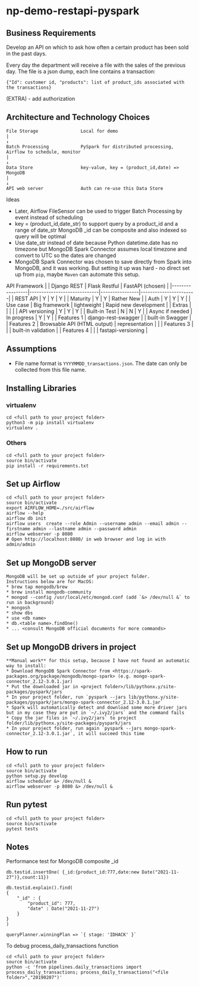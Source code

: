 # np-demo-restapi-pyspark

## Business Requirements

Develop an API on which to ask how often a certain product has been sold in the past days.

Every day the department will receive a file with the sales of the previous day. The file is a json dump, each line contains a transaction:

`{"Id": customer id, "products": list of product_ids associated with the transactions}`

(EXTRA) - add authorization

## Architecture and Technology Choices

```
File Storage                Local for demo
|
↓
Batch Processing            PySpark for distributed processing, Airflow to schedule, monitor 
|
↓
Data Store                  key-value, key = (product_id,date) => MongoDB
|
↓
API web server              Auth can re-use this Data Store
```

Ideas
* Later, Airflow FileSensor can be used to trigger Batch Processing by event instead of scheduling
* key = (product_id,date_str) to support query by a product_id and a range of date_str
  MongoDB _id can be composite and also indexed so query will be optimal
* Use date_str instead of date because Python datetime.date has no timezone but MongoDB Spark Connector assumes local timezone and convert to UTC so the dates are changed
* MongoDB Spark Connector was chosen to save directly from Spark into MongoDB, and it was working. But setting it up was hard - no direct set up from `pip`, maybe `Maven` can automate this setup.

API Framework
|                 | Django REST                 | Flask Restful  | FastAPI (chosen)      |
|-----------------|-----------------------------|----------------|-----------------------|
| REST API        | Y                           | Y              | Y                     |
| Maturity        | Y                           | Y              | Rather New            |
| Auth            | Y                           | Y              | Y                     |
| Use case        | Big framework               | lightweight    | Rapid new development |
| Extras          |                             |                |                       |
| API versioning  | Y                           | Y              | Y                     |
| Built-in Test   | N                           | N              | Y                     |
| Async if needed | In progress                 | Y              | Y                     |
| Features 1      | django-rest-swagger         |                | built-in Swagger      |
| Features 2      | Browsable API (HTML output) | representation |                       |
| Features 3      |                             |                | built-in validation   |
| Features 4      |                             |                | fastapi-versioning    |

## Assumptions

* File name format is `YYYYMMDD_transactions.json`. The date can only be collected from this file name.

## Installing Libraries

### virtualenv
```
cd <full path to your project folder>
python3 -m pip install virtualenv
virtualenv .
```
### Others
```
cd <full path to your project folder>
source bin/activate
pip install -r requirements.txt

```

## Set up Airflow
```
cd <full path to your project folder>
source bin/activate
export AIRFLOW_HOME=./src/airflow
airflow --help
airflow db init
airflow users  create --role Admin --username admin --email admin --firstname admin --lastname admin --password admin
airflow webserver -p 8080
# Open http://localhost:8080/ in web browser and log in with admin/admin
```

## Set up MongoDB server
```
MongoDB will be set up outside of your project folder.
Instructions below are for MacOS:
* brew tap mongodb/brew
* brew install mongodb-community
* mongod --config /usr/local/etc/mongod.conf (add `&> /dev/null &` to run in background)
* mongosh
* show dbs
* use <db name>
* db.<table name>.findOne()
* ... <consult MongoDB official documents for more commands>
```

## Set up MongoDB drivers in project
```
**Manual work** for this setup, because I have not found an automatic way to install:
* Download MongoDB Spark Connector from <https://spark-packages.org/package/mongodb/mongo-spark> (e.g. mongo-spark-connector_2.12-3.0.1.jar)
* Put the downloaded jar in <project folder>/lib/pythonx.y/site-packages/pyspark/jars
* In your project folder, run `pyspark --jars lib/pythonx.y/site-packages/pyspark/jars/mongo-spark-connector_2.12-3.0.1.jar`
* Spark will automatically detect and download some more driver jars but in my case they are put in `~/.ivy2/jars` and the command fails
* Copy the jar files in `~/.ivy2/jars` to project folder/lib/pythonx.y/site-packages/pyspark/jars
* In your project folder, run again `pyspark --jars mongo-spark-connector_2.12-3.0.1.jar`, it will succeed this time
```

## How to run
```
cd <full path to your project folder>
source bin/activate
python setup.py develop
airflow scheduler &> /dev/null &
airflow webserver -p 8080 &> /dev/null &
```

## Run pytest
```
cd <full path to your project folder>
source bin/activate
pytest tests
```

## Notes

Performance test for MongoDB composite _id
```
db.testid.insertOne( {_id:{product_id:777,date:new Date("2021-11-27")},count:11})

db.testid.explain().find(
{
    "_id" : {
        "product_id": 777,
        "date" : Date("2021-11-27")
    }
}
)

queryPlanner.winningPlan => `{ stage: 'IDHACK' }`
```

To debug process_daily_transactions function
```
cd <full path to your project folder>
source bin/activate
python -c 'from pipelines.daily_transactions import process_daily_transactions; process_daily_transactions("<file folder>","20190207")'
```